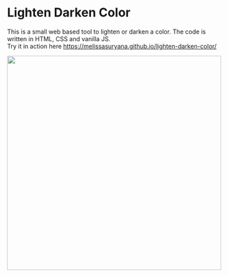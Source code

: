 # Lighten Darken Color

This is a small web based tool to lighten or darken a color. The code is written in HTML, CSS and vanilla JS. <br/>
Try it in action here https://melissasuryana.github.io/lighten-darken-color/

<img src="https://user-images.githubusercontent.com/79127672/109983271-a0d93a80-7d3d-11eb-8f9d-bdfc661527fe.gif" width="500" />

